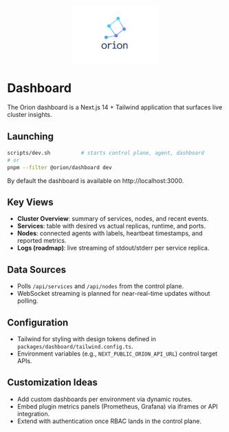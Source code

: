 <p align="center">
  <img src="../assets/Orion-logo_nobg.png" alt="Orion logo" width="200" />
</p>

# Dashboard

The Orion dashboard is a Next.js 14 + Tailwind application that surfaces live cluster insights.

## Launching

```bash
scripts/dev.sh          # starts control plane, agent, dashboard
# or
pnpm --filter @orion/dashboard dev
```

By default the dashboard is available on http://localhost:3000.

## Key Views

- **Cluster Overview**: summary of services, nodes, and recent events.
- **Services**: table with desired vs actual replicas, runtime, and ports.
- **Nodes**: connected agents with labels, heartbeat timestamps, and reported metrics.
- **Logs (roadmap)**: live streaming of stdout/stderr per service replica.

## Data Sources

- Polls `/api/services` and `/api/nodes` from the control plane.
- WebSocket streaming is planned for near-real-time updates without polling.

## Configuration

- Tailwind for styling with design tokens defined in `packages/dashboard/tailwind.config.ts`.
- Environment variables (e.g., `NEXT_PUBLIC_ORION_API_URL`) control target APIs.

## Customization Ideas

- Add custom dashboards per environment via dynamic routes.
- Embed plugin metrics panels (Prometheus, Grafana) via iframes or API integration.
- Extend with authentication once RBAC lands in the control plane.
